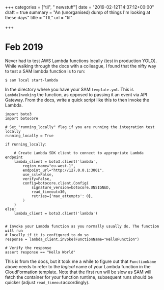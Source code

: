 +++
categories = ["til", " newstuff"]
date = "2019-02-12T14:37:12+00:00"
draft = true
summary = "An (unorganised) dump of things I'm looking at these days"
title = "TIL"
url = "til"

+++
# Feb 2019

Never had to test AWS Lambda functions locally (test in production YOLO). While walking through the docs with a colleague, I found that the nifty way to test a SAM lambda function is to run:

`$ sam local start-lambda`

In the directory where you have your SAM `template.yml`. This is `LambdaInvoking` the function, as opposed to passing it an event via API Gateway. From the docs, write a quick script like this to then invoke the Lambda. 

    import boto3
    import botocore
    
    # Set "running_locally" flag if you are running the integration test locally
    running_locally = True
    
    if running_locally:
    
        # Create Lambda SDK client to connect to appropriate Lambda endpoint
        lambda_client = boto3.client('lambda',
            region_name="eu-west-1",
            endpoint_url="http://127.0.0.1:3001",
            use_ssl=False,
            verify=False,
            config=botocore.client.Config(
                signature_version=botocore.UNSIGNED,
                read_timeout=30,
                retries={'max_attempts': 0},
            )
        )
    else:
        lambda_client = boto3.client('lambda')
    
    
    # Invoke your Lambda function as you normally usually do. The function will run
    # locally if it is configured to do so
    response = lambda_client.invoke(FunctionName="HelloFunction")
    
    # Verify the response
    assert response == "Hello World"

This is from the docs, but it took me a while to figure out that `FunctionName` above needs to refer to the _logical_ name of your Lambda function in the CloudFormation template. Note that the first run will be slow as SAM will fetch the container for your function runtime, subsequent runs should be quicker (adjust `read_timeout`accordingly). 